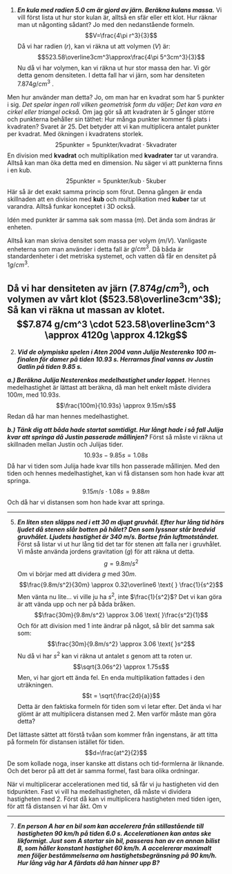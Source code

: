 1. ***En kula med radien $5.0$ cm är gjord av järn. Beräkna kulans massa.***
Vi vill först lista ut hur stor kulan är, alltså en sfär eller ett klot. Hur räknar man ut någonting sådant? Jo med den nedanstående formeln.
$$V=\frac{4\pi r^3}{3}$$
Då vi har radien ($r$), kan vi räkna ut att volymen ($V$) är:
$$523.58\overline3cm^3\approx\frac{4\pi 5^3cm^3}{3}$$
Nu då vi har volymen, kan vi räkna ut hur stor massa den har. Vi gör detta genom densiteten. I detta fall har vi järn, som har densiteten $7.874 g/cm^3$ . 

Men hur använder man detta? Jo, om man har en kvadrat som har $5$ punkter i sig. *Det spelar ingen roll vilken geometrisk form du väljer; Det kan vara en cirkel eller triangel också.* Om jag gör så att kvadraten är 5 gånger större och punkterna behåller sin täthet: Hur många punkter kommer få plats i kvadraten?
Svaret är 25. Det betyder att vi kan multiplicera antalet punkter per kvadrat. Med ökningen i kvadratens storlek.
$$25 \text{punkter} = 5\text{punkter/kvadrat}\cdot 5\text {kvadrater}$$
En division med **kvadrat** och multiplikation med **kvadrater** tar ut varandra. Alltså kan man öka detta med en dimension. Nu säger vi att punkterna finns i en kub.
$$25 \text{punkter} = 5\text{punkter/kub}\cdot 5\text {kuber}$$
Här så är det exakt samma princip som förut. Denna gången är enda skillnaden att en division med **kub** och multiplikation med **kuber** tar ut varandra.
Alltså funkar konceptet i 3D också.

Idén med punkter är samma sak som massa ($m$).  Det ända som ändras är enheten.

Alltså kan man skriva densitet som massa per volym ($m/V$).
Vanligaste enheterna som man använder i detta fall är $g/cm^3$.
Då båda är standardenheter i det metriska systemet, och vatten då får en densitet på $1 g/cm^3$.

Då vi har densiteten av järn ($7.874 g/cm^3$), och volymen av vårt klot ($523.58\overline3cm^3$); Så kan vi räkna ut massan av klotet.
$$7.874 g/cm^3 \cdot 523.58\overline3cm^3 \approx 4120g \approx 4.12kg$$
---
<div style="page-break-after: always;"></div>

2. ***Vid de olympiska spelen i Aten 2004 vann Julija Nesterenko $100$ m-finalen för damer på tiden $10.93$ s. Herrarnas final vanns av Justin Gatlin på tiden $9.85$ s.***

***a.) Beräkna Julija Nesterenkos medelhastighet under loppet.***
Hennes medelhastighet är lättast att beräkna, då man helt enkelt måste dividera $100 m$, med $10.93s$.
$$\frac{100m}{10.93s} \approx 9.15m/s$$
Redan då har man hennes medelhastighet.

***b.) Tänk dig att båda hade startat samtidigt. Hur långt hade i så fall Julija kvar att springa då Justin passerade mållinjen?***
Först så måste vi räkna ut skillnaden mellan Justin och Julijas tider.
$$10.93s - 9.85s = 1.08s$$
Då har vi tiden som Julija hade kvar tills hon passerade mållinjen.
Med den tiden och hennes medelhastighet, kan vi få distansen som hon hade kvar att springa.
$$9.15m/s \cdot 1.08s = 9.88m$$
Och då har vi distansen som hon hade kvar att springa.

---
<div style="page-break-after: always;"></div>

5. ***En liten sten släpps ned i ett $30$ m djupt gruvhål. Efter hur lång tid hörs ljudet då stenen slår botten på hålet? Den som lyssnar står bredvid gruvhålet. Ljudets hastighet är $340$ m/s. Bortse från luftmotståndet.***
Först så listar vi ut hur lång tid det tar för stenen att falla ner i gruvhålet.
Vi måste använda jordens gravitation ($g$) för att räkna ut detta.
$$g = 9.8m/s^2$$
Om vi börjar med att dividera $g$ med $30m$.
$$\frac{9.8m/s^2}{30m} \approx 0.32\overline6 \text{ } \frac{1}{s^2}$$
Men vänta nu lite... vi ville ju ha $s^2$, inte $\frac{1}{s^2}$?
Det vi kan göra är att vända upp och ner på båda bråken.
$$\frac{30m}{9.8m/s^2} \approx 3.06 \text{ }\frac{s^2}{1}$$
Och för att division med $1$ inte ändrar på något, så blir det samma sak som:
$$\frac{30m}{9.8m/s^2} \approx 3.06 \text{ }s^2$$
Nu då vi har $s^2$ kan vi räkna ut antalet $s$ genom att ta roten ur.
$$\sqrt{3.06s^2} \approx 1.75s$$
Men, vi har gjort ett ända fel. En enda multiplikation fattades i den uträkningen.
$$t = \sqrt{\frac{2d}{a}}$$
Detta är den faktiska formeln för tiden som vi letar efter. Det ända vi har glömt är att multiplicera distansen med $2$. Men varför måste man göra detta?

Det lättaste sättet att förstå tvåan som kommer från ingenstans, är att titta på formeln för distansen istället för tiden.
$$d=\frac{at^2}{2}$$
De som kollade noga, inser kanske att distans och tid-formlerna är liknande. Och det beror på att det är samma formel, fast bara olika ordningar.

När vi multiplicerar accelerationen med tid, så får vi ju hastigheten vid den tidpunkten. Fast vi vill ha medelhastigheten, då måste vi dividera hastigheten med 2. Först då kan vi multiplicera hastigheten med tiden igen, för att få distansen vi har åkt. Om v 

---
<div style="page-break-after: always;"></div>

7. ***En person A har en bil som kan accelerera från stillastående till hastigheten $90$ km/h på tiden $6.0$ s. Accelerationen kan antas ske likformigt. Just som A startar sin bil, passeras han av en annan bilist B, som håller konstant hastighet $60$ km/h. A accelererar maximalt men följer bestämmelserna om hastighetsbegränsning på $90$ km/h. Hur lång väg har A färdats då han hinner upp B?***
